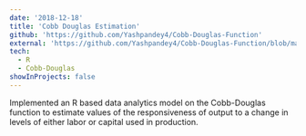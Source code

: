 ```yaml
---
date: '2018-12-18'
title: 'Cobb Douglas Estimation'
github: 'https://github.com/Yashpandey4/Cobb-Douglas-Function'
external: 'https://github.com/Yashpandey4/Cobb-Douglas-Function/blob/master/HUL_213___Indian_Economy_Pre_and_Post_Liberalisation__1991_.pdf'
tech:
  - R
  - Cobb-Douglas
showInProjects: false
---
```


Implemented an R based data analytics model on the Cobb-Douglas function to estimate values of the responsiveness of output to a change in levels of either labor or capital used in production.